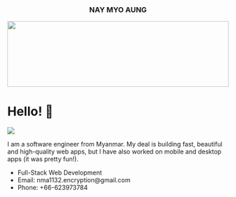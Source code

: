 <h3 align="center">NAY MYO AUNG</h3>	
<img src="https://raw.githubusercontent.com/matfantinel/matfantinel/master/waves.svg" width="100%" height="150">

# Hello! 👋️
![](https://komarev.com/ghpvc/?username=matfantinel&color=0ca4a5)

I am a software engineer from Myanmar. My deal is building fast, beautiful and high-quality web apps, but I have also worked on mobile and desktop apps (it was pretty fun!). 
<ul>
<li>Full-Stack Web Development</li>
<li>Email: nma1132.encryption@gmail.com</li>
<li>Phone: +66-623973784</li>
</ul>
